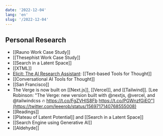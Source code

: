 ```yaml
---
date: '2022-12-04'
lang: 'en'
slug: '/2022-12-04'
---
```


## Personal Research

- [[Rauno Work Case Study]]
- [[Thesephist Work Case Study]]
- [[Search in a Latent Space]]
- [[XTML]]
- [Elicit: The AI Research Assistant](https://elicit.org/): [[Text-based Tools for Thought]]
- [[Conversational AI Tools for Thought]]
- [[San Francisco]]
- The Verge is now built on [[Next.js]], [[Vercel]], and [[Tailwind]]. [Lee Robinson: "The Verge: new version built with @nextjs, @vercel, and @tailwindcss 🔥 https://t.co/FgZVHIS8Fb https://t.co/PGWnzfGiEO"](https://twitter.com/leeerob/status/1569717140768555008)
- [[Readings]]
- [[Plateau of Latent Potential]] and [[Search in a Latent Space]]
- [[Search Engine using Generative AI]]
- [[Aldehyde]]
